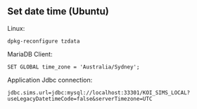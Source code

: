 ## Set date time (Ubuntu)

Linux:

```
dpkg-reconfigure tzdata
```

MariaDB Client:

```
SET GLOBAL time_zone = 'Australia/Sydney';
```

Application Jdbc connection:

```
jdbc.sims.url=jdbc:mysql://localhost:33301/KOI_SIMS_LOCAL?useLegacyDatetimeCode=false&serverTimezone=UTC
```
